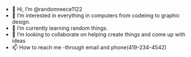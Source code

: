 - 👋 Hi, I’m @randomreece1122
- 👀 I’m interested in everything in computers from codeimg to graphic design.
- 🌱 I’m currently learning random things.
- 💞️ I’m looking to collaborate on helping create things and come up with ideas
- 📫 How to reach me -through email and phone(419-234-4542)

<!---
randomreece1122/randomreece1122 is a ✨ special ✨ repository because its `README.md` (this file) appears on your GitHub profile.
You can click the Preview link to take a look at your changes.
--->
